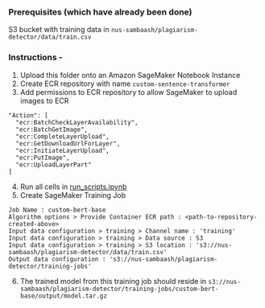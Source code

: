 ### Prerequisites (which have already been done)

S3 bucket with training data in `nus-sambaash/plagiarism-detector/data/train.csv`

### Instructions - 

1. Upload this folder onto an Amazon SageMaker Notebook Instance
2. Create ECR repository with name `custom-sentence-transformer`
3. Add permissions to ECR repository to allow SageMaker to upload images to ECR
```
"Action": [
  "ecr:BatchCheckLayerAvailability",
  "ecr:BatchGetImage",
  "ecr:CompleteLayerUpload",
  "ecr:GetDownloadUrlForLayer",
  "ecr:InitiateLayerUpload",
  "ecr:PutImage",
  "ecr:UploadLayerPart"
]
```
4. Run all cells in [run_scripts.ipynb](run_scripts.ipynb)
5. Create SageMaker Training Job
```
Job Name : custom-bert-base
Algorithm options > Provide Container ECR path : <path-to-repository-created-above>
Input data configuration > training > Channel name : 'training'
Input data configuration > training > Data source : S3
Input data configuration > training > S3 location : 's3://nus-sambaash/plagiarism-detector/data/train.csv'
Output data configuration : 's3://nus-sambaash/plagiarism-detector/training-jobs'
```
6. The trained model from this training job should reside in `s3://nus-sambaash/plagiarism-detector/training-jobs/custom-bert-base/output/model.tar.gz`
